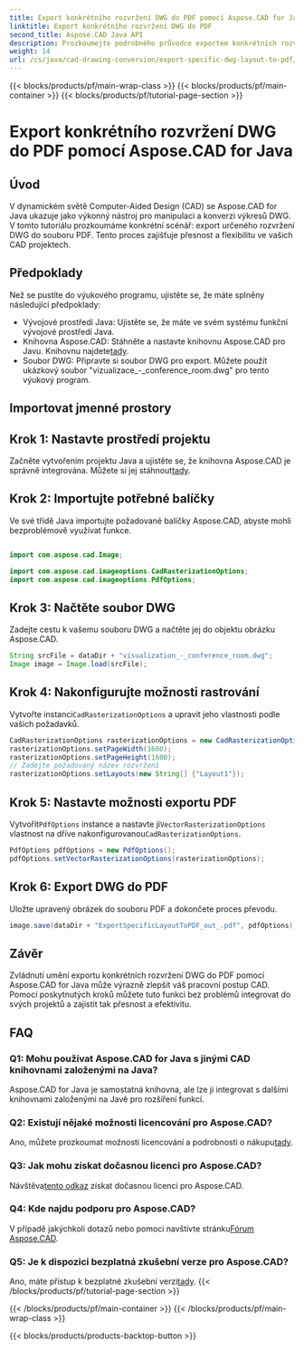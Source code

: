 ```yaml
---
title: Export konkrétního rozvržení DWG do PDF pomocí Aspose.CAD for Java
linktitle: Export konkrétního rozvržení DWG do PDF
second_title: Aspose.CAD Java API
description: Prozkoumejte podrobného průvodce exportem konkrétních rozvržení DWG do PDF pomocí Aspose.CAD for Java. Optimalizujte svůj pracovní postup CAD bez námahy.
weight: 14
url: /cs/java/cad-drawing-conversion/export-specific-dwg-layout-to-pdf/
---
```


{{< blocks/products/pf/main-wrap-class >}}
{{< blocks/products/pf/main-container >}}
{{< blocks/products/pf/tutorial-page-section >}}

# Export konkrétního rozvržení DWG do PDF pomocí Aspose.CAD for Java

## Úvod

V dynamickém světě Computer-Aided Design (CAD) se Aspose.CAD for Java ukazuje jako výkonný nástroj pro manipulaci a konverzi výkresů DWG. V tomto tutoriálu prozkoumáme konkrétní scénář: export určeného rozvržení DWG do souboru PDF. Tento proces zajišťuje přesnost a flexibilitu ve vašich CAD projektech.

## Předpoklady

Než se pustíte do výukového programu, ujistěte se, že máte splněny následující předpoklady:

- Vývojové prostředí Java: Ujistěte se, že máte ve svém systému funkční vývojové prostředí Java.
-  Knihovna Aspose.CAD: Stáhněte a nastavte knihovnu Aspose.CAD pro Javu. Knihovnu najdete[tady](https://releases.aspose.com/cad/java/).
- Soubor DWG: Připravte si soubor DWG pro export. Můžete použít ukázkový soubor "vizualizace_-_conference_room.dwg" pro tento výukový program.

## Importovat jmenné prostory

## Krok 1: Nastavte prostředí projektu

Začněte vytvořením projektu Java a ujistěte se, že knihovna Aspose.CAD je správně integrována. Můžete si jej stáhnout[tady](https://releases.aspose.com/cad/java/).

## Krok 2: Importujte potřebné balíčky

Ve své třídě Java importujte požadované balíčky Aspose.CAD, abyste mohli bezproblémově využívat funkce.

```java

import com.aspose.cad.Image;

import com.aspose.cad.imageoptions.CadRasterizationOptions;
import com.aspose.cad.imageoptions.PdfOptions;
```

## Krok 3: Načtěte soubor DWG

Zadejte cestu k vašemu souboru DWG a načtěte jej do objektu obrázku Aspose.CAD.

```java
String srcFile = dataDir + "visualization_-_conference_room.dwg";
Image image = Image.load(srcFile);
```

## Krok 4: Nakonfigurujte možnosti rastrování

 Vytvořte instanci`CadRasterizationOptions` a upravit jeho vlastnosti podle vašich požadavků.

```java
CadRasterizationOptions rasterizationOptions = new CadRasterizationOptions();
rasterizationOptions.setPageWidth(1600);
rasterizationOptions.setPageHeight(1600);
// Zadejte požadovaný název rozvržení
rasterizationOptions.setLayouts(new String[] {"Layout1"});
```

## Krok 5: Nastavte možnosti exportu PDF

 Vytvořit`PdfOptions` instance a nastavte ji`VectorRasterizationOptions` vlastnost na dříve nakonfigurovanou`CadRasterizationOptions`.

```java
PdfOptions pdfOptions = new PdfOptions();
pdfOptions.setVectorRasterizationOptions(rasterizationOptions);
```

## Krok 6: Export DWG do PDF

Uložte upravený obrázek do souboru PDF a dokončete proces převodu.

```java
image.save(dataDir + "ExportSpecificLayoutToPDF_out_.pdf", pdfOptions);
```

## Závěr

Zvládnutí umění exportu konkrétních rozvržení DWG do PDF pomocí Aspose.CAD for Java může výrazně zlepšit váš pracovní postup CAD. Pomocí poskytnutých kroků můžete tuto funkci bez problémů integrovat do svých projektů a zajistit tak přesnost a efektivitu.

## FAQ

### Q1: Mohu používat Aspose.CAD for Java s jinými CAD knihovnami založenými na Java?

Aspose.CAD for Java je samostatná knihovna, ale lze ji integrovat s dalšími knihovnami založenými na Javě pro rozšíření funkcí.

### Q2: Existují nějaké možnosti licencování pro Aspose.CAD?

 Ano, můžete prozkoumat možnosti licencování a podrobnosti o nákupu[tady](https://purchase.aspose.com/buy).

### Q3: Jak mohu získat dočasnou licenci pro Aspose.CAD?

 Návštěva[tento odkaz](https://purchase.aspose.com/temporary-license/) získat dočasnou licenci pro Aspose.CAD.

### Q4: Kde najdu podporu pro Aspose.CAD?

 V případě jakýchkoli dotazů nebo pomoci navštivte stránku[Fórum Aspose.CAD](https://forum.aspose.com/c/cad/19).

### Q5: Je k dispozici bezplatná zkušební verze pro Aspose.CAD?

 Ano, máte přístup k bezplatné zkušební verzi[tady](https://releases.aspose.com/).
{{< /blocks/products/pf/tutorial-page-section >}}

{{< /blocks/products/pf/main-container >}}
{{< /blocks/products/pf/main-wrap-class >}}

{{< blocks/products/products-backtop-button >}}
